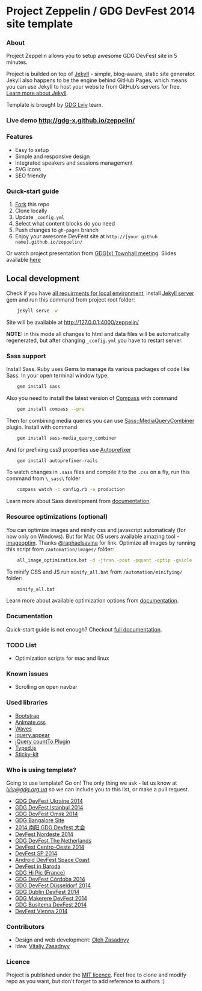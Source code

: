 # Project Zeppelin / GDG DevFest 2014 site template

### About 
Project Zeppelin allows you to setup awesome GDG DevFest site in 5 minutes. 

Project is builded on top of [Jekyll](http://jekyllrb.com/) - simple, blog-aware, static site generator. Jekyll also happens to be the engine behind GitHub Pages, which means you can use Jekyll to host your website from GitHub’s servers for free. [Learn more about Jekyll](http://jekyllrb.com/).

Template is brought by [GDG Lviv](http://lviv.gdg.org.ua/) team.

### Live demo http://gdg-x.github.io/zeppelin/

### Features
* Easy to setup
* Simple and responsive design
* Integrated speakers and sessions management
* SVG icons
* SEO friendly


### Quick-start guide
1. [Fork](https://github.com/gdg-x/zeppelin/fork) this repo
2. Clone locally
3. Update ```_config.yml``` 
4. Select what content blocks do you need
5. Push changes to ```gh-pages``` branch
6. Enjoy your awesome DevFest site at ```http://[your github name].github.io/zeppelin/```

Or watch project presentation from [GDG[x] Townhall meeting](http://www.youtube.com/watch?v=xYmhheoLjcI). Slides available [here](https://docs.google.com/presentation/d/19aM7yNl_orDaCNND5LpCY3fShb6PyMltnzYfKvV8R_8/edit?usp=sharing)


## Local development

Check if you have [all requirments for local environment](http://jekyllrb.com/docs/installation/), install [Jekyll server](http://jekyllrb.com/docs/quickstart/) gem and run this command from project root folder:

```bash
    jekyll serve -w
```
Site will be available at http://127.0.0.1:4000/zeppelin/

**NOTE:** in this mode all changes to html and data files will be automatically regenerated, but after changing ```_config.yml``` you have to restart server.

### Sass support
Install Sass. Ruby uses Gems to manage its various packages of code like Sass. In your open terminal window type:
```bash
	gem install sass
```

Also you need to install the latest version of [Compass](http://compass-style.org/) with command
```bash
	gem install compass --pre
```

Then for combining media queries you can use [Sass::MediaQueryCombiner](https://github.com/aaronjensen/sass-media_query_combiner) plugin. Install with command
```bash
	gem install sass-media_query_combiner
```

And for prefixing css3 properties use [Autoprefixer](https://github.com/ai/autoprefixer)
```bash
	gem install autoprefixer-rails
```

To watch changes in `.sass` files and compile it to the `.css` on a fly, run this command from `\_sass\` folder
```bash
	compass watch -c config.rb -e production
```

Learn more about Sass development from [documentation](https://github.com/gdg-x/zeppelin/wiki/Sass-development).


### Resource optimizations (optional)

You can optimize images and minify css and javascript automaticaly (for now only on Windows).
But for Mac OS users available amazing tool - [imageoptim](https://imageoptim.com/). Thanks [@raphaelsavina](https://github.com/raphaelsavina) for link.
Optimize all images by running this script from `/automation/images/` folder:
```bash
    all_image_optimization.bat -d -jtran -pout -pquant -optip -gsicle -svgo
```

To minify CSS and JS run `minify_all.bat` from `/automation/minifying/` folder:
```bash
    minify_all.bat
```

Learn more about available optimization options from [documentation](https://github.com/gdg-x/zeppelin/wiki/Resources-optimizations).

### Documentation
Quick-start guide is not enough? Checkout [full documentation](https://github.com/gdg-x/zeppelin/wiki).


### TODO List
* Optimization scripts for mac and linux

### Known issues
* Scrolling on open navbar

### Used libraries
* [Bootstrap](https://github.com/twbs/bootstrap)
* [Animate.css](https://github.com/daneden/animate.css)
* [Waves](https://github.com/publicis-indonesia/Waves)
* [jquery.appear](https://github.com/bas2k/jquery.appear)
* [jQuery countTo Plugin](https://github.com/mhuggins/jquery-countTo)
* [Typed.js](https://github.com/mattboldt/typed.js)
* [Sticky-kit](https://github.com/leafo/sticky-kit)

### Who is using template?
Going to use template? Go on! The only thing we ask - let us know at [*lviv@gdg.org.ua*](mailto:lviv@gdg.org.ua) so we can include you to this list, or make a pull request.

* [GDG DevFest Ukraine 2014](http://devfest.gdg.org.ua/)
* [GDG DevFest Istanbul 2014](http://devfesttr.com/)
* [GDG DevFest Omsk 2014](http://gdg-devfest-omsk.org/)
* [GDG Bangalore Site](http://gdgbangalore.github.io/)
* [2014 南阳 GDG Devfest 大会](http://devfest.gdgny.org)
* [DevFest Nordeste 2014](http://2014.devfestne.com.br/)
* [GDG DevFest The Netherlands](http://www.devfest.nl/)
* [DevFest Centro-Oeste 2014](http://www.devfestcentrooeste.com.br/)
* [DevFest SP 2014](http://sp.devfest.com.br/)
* [Android DevFest Space Coast](http://gdg-space-coast.github.io/zeppelin/)
* [DevFest in Baroda](devfest.gdgbaroda.com)
* [GDG Hi Pic (France)](http://maximemularz.github.io/zeppelin/)
* [GDG DevFest Córdoba 2014](http://gdgcordoba.github.io/zeppelin/)
* [GDG DevFest Düsseldorf 2014](http://www.gdg-dus.de/DevFest2014/)
* [GDG Dublin DevFest 2014](http://gdg-dublin.appspot.com/)
* [GDG Makerere DevFest 2014](http://gdgmakerere.github.io/)
* [GDG Busitema DevFest 2014](http://gdgbusitema.github.io/)
* [DevFest Vienna 2014](http://www.devfest.at/)

### Contributors
* Design and web development: [Oleh Zasadnyy](https://github.com/ozasadnyy)
* Idea: [Vitaliy Zasadnyy](https://github.com/zasadnyy)

### Licence
Project is published under the [MIT licence](https://github.com/gdg-x/zeppelin/blob/master/LICENSE.txt). Feel free to clone and modify repo as you want, but don't forget to add reference to authors :)


